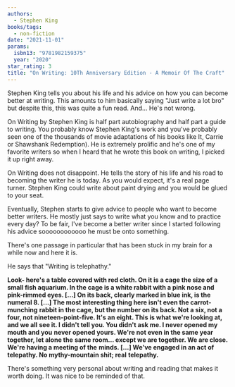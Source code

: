 ```yaml
---
authors:
  - Stephen King
books/tags:
  - non-fiction
date: "2021-11-01"
params:
  isbn13: "9781982159375"
  year: "2020"
star_rating: 3
title: "On Writing: 10Th Anniversary Edition - A Memoir Of The Craft"
---
```


Stephen King tells you about his life and his advice on how you can become better at writing. This amounts to him basically saying \"Just write a lot bro\" but despite this, this was quite a fun read. And... He's not wrong.

<!--more-->

On Writing by Stephen King is half part autobiography and half part a guide to writing. You probably know Stephen King's work and you've probably seen one of the thousands of movie adaptations of his books like It, Carrie or Shawshank Redemption). He is extremely prolific and he's one of my favorite writers so when I heard that he wrote this book on writing, I picked it up right away.

On Writing does not disappoint. He tells the story of his life and his road to becoming the writer he is today. As you would expect, it's a real page turner. Stephen King could write about paint drying and you would be glued to your seat.

Eventually, Stephen starts to give advice to people who want to become better writers. He mostly just says to write what you know and to practice every day? To be fair, I've become a better writer since I started following his advice soooooooooooo he must be onto something.

There's one passage in particular that has been stuck in my brain for a while now and here it is.

He says that "Writing is telephathy."

**Look- here's a table covered with red cloth. On it is a cage the size of a** **small fish aquarium. In the cage is a white rabbit with a pink nose and** **pink-rimmed eyes. […] On its back, clearly marked in blue ink, is the numeral 8. […] The most interesting thing here isn't even the carrot-munching** **rabbit in the cage, but the number on its back. Not a six, not a four, not** **nineteen-point-five. It's an eight. This is what we're looking at, and we all** **see it. I didn't tell you. You didn't ask me. I never opened my mouth and you** **never opened yours. We're not even in the same year together, let alone the** **same room… except we are together. We are close. We're having a meeting of the** **minds. […] We've engaged in an act of telepathy. No mythy-mountain shit; real** **telepathy.**

There's something very personal about writing and reading that makes it worth doing. It was nice to be reminded of that.
